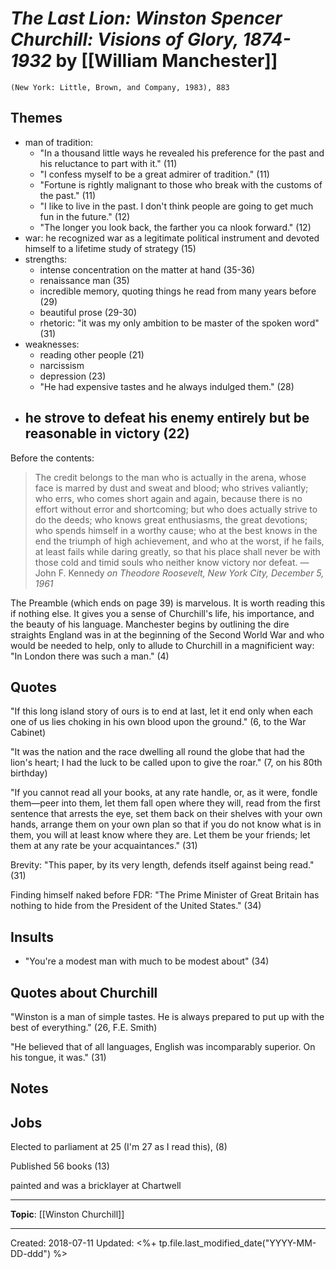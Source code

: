 # *The Last Lion: Winston Spencer Churchill: Visions of Glory, 1874-1932* by [[William Manchester]]

`(New York: Little, Brown, and Company, 1983), 883`



## Themes
- man of tradition: 
  - "In a thousand little ways he revealed his preference for the past and his reluctance to part with it." (11)
  - "I confess myself to be a great admirer of tradition." (11)
  - "Fortune is rightly malignant to those who break with the customs of the past." (11) 
  - "I like to live in the past. I don't think people are going to get much fun in the future." (12)
  - "The longer you look back, the farther you ca nlook forward." (12)
- war: he recognized war as a legitimate political instrument and devoted himself to a lifetime study of strategy (15)
- strengths:
  - intense concentration on the matter at hand (35-36)
  - renaissance man (35)
  - incredible memory, quoting things he read from many years before (29)
  - beautiful prose (29-30)
  - rhetoric: "it was my only ambition to be master of the spoken word" (31)
- weaknesses: 
  - reading other people (21)
  - narcissism
  - depression (23)
  - "He had expensive tastes and he always indulged them." (28)
- he strove to defeat his enemy entirely but be reasonable in victory (22)
  - 


Before the contents:
> The credit belongs to the man who is actually in the arena, whose face is marred by dust and sweat and blood; who strives valiantly; who errs, who comes short again and again, because there is no effort without error and shortcoming; but who does actually strive to do the deeds; who knows great enthusiasms, the great devotions; who spends himself in a worthy cause; who at the best knows in the end the triumph of high achievement, and who at the worst, if he fails, at least fails while daring greatly, so that his place shall never be with those cold and timid souls who neither know victory nor defeat. 
> —John F. Kennedy *on Theodore Roosevelt, New York City, December 5, 1961*


The Preamble (which ends on page 39) is marvelous. It is worth reading this if nothing else. It gives you a sense of Churchill's life, his importance, and the beauty of his language. Manchester begins by outlining the dire straights England was in at the beginning of the Second World War and who would be needed to help, only to allude to Churchill in a magnificient way: "In London there was such a man." (4)


## Quotes
"If this long island story of ours is to end at last, let it end only when each one of us lies choking in his own blood upon the ground." (6, to the War Cabinet)

"It was the nation and the race dwelling all round the globe that had the lion's heart; I had the luck to be called upon to give the roar." (7, on his 80th birthday)

"If you cannot read all your books, at any rate handle, or, as it were, fondle them—peer into them, let them fall open where they will, read from the first sentence that arrests the eye, set them back on their shelves with your own hands, arrange them on your own plan so that if you do not know what is in them, you will at least know where they are. Let them be your friends; let them at any rate be your acquaintances." (31)

Brevity: "This paper, by its very length, defends itself against being read." (31)

Finding himself naked before FDR: "The Prime Minister of Great Britain has nothing to hide from the President of the United States." (34)

## Insults

- "You're a modest man with much to be modest about" (34)


## Quotes about Churchill
"Winston is a man of simple tastes. He is always prepared to put up with the best of everything." (26, F.E. Smith)

"He believed that of all languages, English was incomparably superior. On his tongue, it was." (31)


## Notes


## Jobs
Elected to parliament at 25 (I'm 27 as I read this), (8)

Published 56 books (13)

painted and was a bricklayer at Chartwell


--- 
**Topic**: [[Winston Churchill]]


---
Created: 2018-07-11
Updated: <%+ tp.file.last_modified_date("YYYY-MM-DD-ddd") %>
